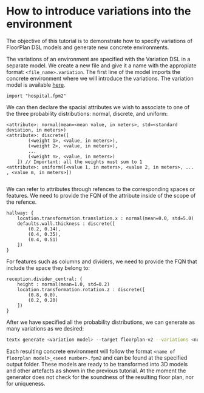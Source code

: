 # How to introduce variations into the environment

The objective of this tutorial is to demonstrate how to specify variations of FloorPlan DSL models and generate new concrete environments.

The variations of an environment are specified with the Variation DSL in a separate model. We create a new file and give it a name with the appropiate format: `<file_name>.variation`. The first line of the model imports the concrete environment where we will introduce the variations. The variation model is available [here](../models/examples/hospital.variation).

```floorplan
import "hospital.fpm2"
```

We can then declare the spacial attributes we wish to associate to one of the three probability distributions: normal, discrete, and uniform:

```floorplan
<attribute>: normal(mean=<mean value, in meters>, std=<standard deviation, in meters>)
<attribute>: discrete([
        (<weight 1>, <value, in meters>),
        (<weight 2>, <value, in meters>),
        ...
        (<weight n>, <value, in meters>)
    ]) // Important: all the weights must sum to 1
<attribute>: uniform([<value 1, in meters>, <value 2, in meters>, ... , <value m, in meters>])


```

We can refer to attributes through refences to the corresponding spaces or features. We need to provide the FQN of the attribute inside of the scope of the refence.

```floorplan
hallway: {
    location.transformation.translation.x : normal(mean=0.0, std=5.0)
    defaults.wall.thickness : discrete([
        (0.2, 0.14),
        (0.4, 0.35),
        (0.4, 0.51)
    ])
}
```

For features such as columns and dividers, we need to provide the FQN that include the space they belong to:

```floorplan
reception.divider_central: {
    height : normal(mean=1.0, std=0.2)
    location.transformation.rotation.z : discrete([
        (0.8, 0.0),
        (0.2, 0.20)
    ])
}
```

After we have specified all the probability distributions, we can generate as many variations as we desired:

```sh
textx generate <variation model> --target floorplan-v2 --variations <number of variations> -o <output folder>
```

Each resulting concrete environment will follow the format `<name of floorplan model>_<seed number>.fpm2` and can be found at the specified output folder. These models are ready to be transformed into 3D models and other artefacts as shown in the previous tutorial. At the moment the generator does not check for the soundness of the resulting floor plan, nor for uniqueness.
